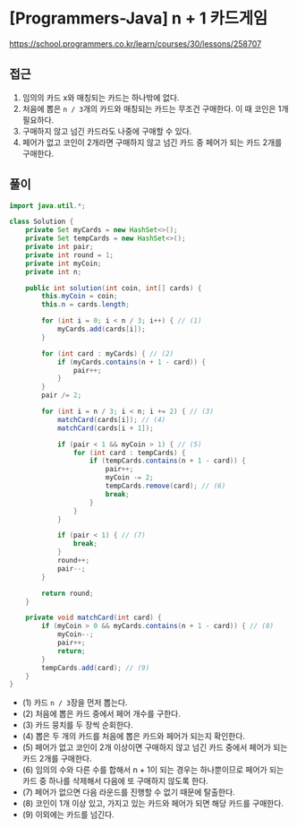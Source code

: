 [Programmers-Java] n + 1 카드게임
=
<https://school.programmers.co.kr/learn/courses/30/lessons/258707>


접근
--


1. 임의의 카드 x와 매칭되는 카드는 하나밖에 없다.
2. 처음에 뽑은 `n / 3`개의 카드와 매칭되는 카드는 무조건 구매한다. 이 때 코인은 1개 필요하다.
3. 구매하지 않고 넘긴 카드라도 나중에 구매할 수 있다.
4. 페어가 없고 코인이 2개라면 구매하지 않고 넘긴 카드 중 페어가 되는 카드 2개를 구매한다.


풀이
--



```java
import java.util.*;

class Solution {
    private Set myCards = new HashSet<>();
    private Set tempCards = new HashSet<>();
    private int pair;
    private int round = 1;
    private int myCoin;
    private int n;

    public int solution(int coin, int[] cards) {
        this.myCoin = coin;
        this.n = cards.length;

        for (int i = 0; i < n / 3; i++) { // (1)
            myCards.add(cards[i]);
        }

        for (int card : myCards) { // (2)
            if (myCards.contains(n + 1 - card)) {
                pair++;
            }
        }
        pair /= 2;

        for (int i = n / 3; i < n; i += 2) { // (3)
            matchCard(cards[i]); // (4)
            matchCard(cards[i + 1]);

            if (pair < 1 && myCoin > 1) { // (5)
                for (int card : tempCards) {
                    if (tempCards.contains(n + 1 - card)) {
                        pair++;
                        myCoin -= 2;
                        tempCards.remove(card); // (6)
                        break;
                    }
                }
            }

            if (pair < 1) { // (7)
                break;
            }
            round++;
            pair--;
        }

        return round;
    }

    private void matchCard(int card) {
        if (myCoin > 0 && myCards.contains(n + 1 - card)) { // (8)
            myCoin--;
            pair++;
            return;
        }
        tempCards.add(card); // (9)
    }
}
```


* (1) 카드 `n / 3`장을 먼저 뽑는다.
* (2) 처음에 뽑은 카드 중에서 페어 개수를 구한다.
* (3) 카드 뭉치를 두 장씩 순회한다.
* (4) 뽑은 두 개의 카드를 처음에 뽑은 카드와 페어가 되는지 확인한다.
* (5) 페어가 없고 코인이 2개 이상이면 구매하지 않고 넘긴 카드 중에서 페어가 되는 카드 2개를 구매한다.
* (6) 임의의 수와 다른 수를 합해서 n + 1이 되는 경우는 하나뿐이므로 페어가 되는 카드 중 하나를 삭제해서 다음에 또 구매하지 않도록 한다.
* (7) 페어가 없으면 다음 라운드를 진행할 수 없기 때문에 탈출한다.
* (8) 코인이 1개 이상 있고, 가지고 있는 카드와 페어가 되면 해당 카드를 구매한다.
* (9) 이외에는 카드를 넘긴다.

